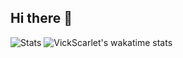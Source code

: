 ## Hi there 👋

<!--
**CASUUU/CASUUU** is a ✨ _special_ ✨ repository because its `README.md` (this file) appears on your GitHub profile.

Here are some ideas to get you started:

- 🔭 I’m currently working on ...
- 🌱 I’m currently learning ...
- 👯 I’m looking to collaborate on ...
- 🤔 I’m looking for help with ...
- 💬 Ask me about ...
- 📫 How to reach me: ...
- 😄 Pronouns: ...
- ⚡ Fun fact: ...
-->
![Stats](https://github-readme-stats.vercel.app/api?username=CASUUU&show_icons=true&theme=ocean_dark)
![VickScarlet's wakatime stats](https://github-readme-stats.vercel.app/api/wakatime?username=CASUUU&layout=compact&show_icons=true&theme=ocean_dark&v=2)  
